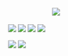 ㅤㅤㅤㅤㅤㅤㅤ![](https://komarev.com/ghpvc/?username=r3n4u&color=blue)
  
   
![](https://64.media.tumblr.com/47b6107eda41e979048b0465b3fb94f8/4ae708fa88fd6797-34/s75x75_c1/77eaca62a2dc5d2261a7de1be8a6569e3fb82b5d.gifv) ![](https://sun9-63.userapi.com/c903221/u834147692/d15/-3/x_c0b2c05615.jpg) ![](https://sun9-27.userapi.com/c903221/u834147692/d8/-3/x_5d3ac380f1.jpg) ![](https://64.media.tumblr.com/47b6107eda41e979048b0465b3fb94f8/4ae708fa88fd6797-34/s75x75_c1/77eaca62a2dc5d2261a7de1be8a6569e3fb82b5d.gifv)


![](https://sun9-36.userapi.com/s/v1/if2/NXIOfUdc8iqma80pEna8P6V-ViTP0BMbfBzmXth0nqO_gyRN21P-UemyOFNWOaHS65wp5ANW4YK3c-gk4VC7n-7J.jpg?quality=95&as=32x23,48x35,72x53,108x79,160x117,240x176,360x264,480x352,540x396,634x465&from=bu&cs=634x0) ![](https://sun9-85.userapi.com/s/v1/if2/U5_PX75_kdsifRjMgIcHx530cdT4Gisvq-LQGHgBZdmhzE83p_lBTGMPSjXHRXvZAHSEijGFXgsFQouNfe1wM57Y.jpg?quality=95&as=32x26,48x40,72x60,108x89,160x132,240x199,360x298,480x397,540x447,640x530,720x596,736x609&from=bu&u=IZaUi-jQ2DDFpi3Rg2mb_n5k__VH0zyKprDuLsGnb5A&cs=640x0)
